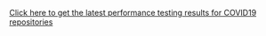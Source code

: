 [Click here to get the latest performance testing results for COVID19 repositories](https://sfu-ireceptor.github.io/ADC-API-Plots/ADC-API-Plots/COVID1_2-ADC_API_performance_2020-06-04_2020-07-05.html)
